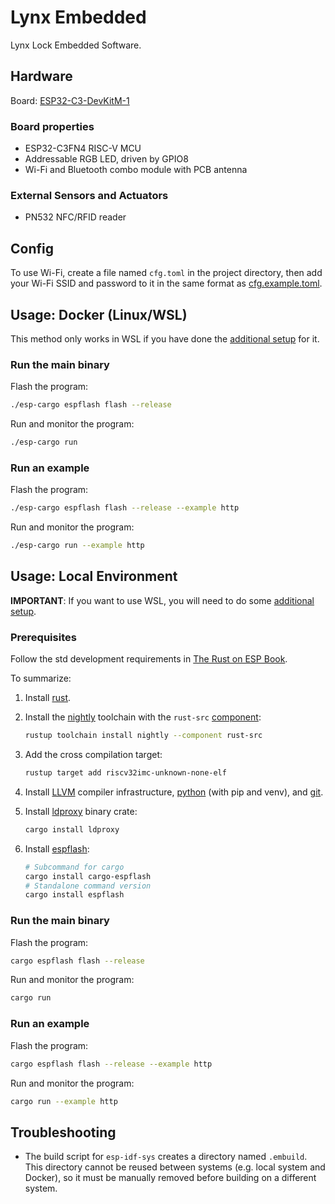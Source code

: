 # Lynx Embedded

Lynx Lock Embedded Software.

## Hardware

Board: [ESP32-C3-DevKitM-1](https://docs.espressif.com/projects/esp-idf/en/latest/esp32c3/hw-reference/esp32c3/user-guide-devkitm-1.html)

### Board properties

* ESP32-C3FN4 RISC-V MCU
* Addressable RGB LED, driven by GPIO8
* Wi-Fi and Bluetooth combo module with PCB antenna

### External Sensors and Actuators

* PN532 NFC/RFID reader

## Config

To use Wi-Fi, create a file named `cfg.toml` in the project directory, then add your
Wi-Fi SSID and password to it in the same format as [cfg.example.toml](./cfg.example.toml).

## Usage: Docker (Linux/WSL)

This method only works in WSL if you have done the [additional setup](./WSL_README.md) for it.

### Run the main binary

Flash the program:

```bash
./esp-cargo espflash flash --release
```

Run and monitor the program:

```bash
./esp-cargo run
```

### Run an example

Flash the program:

```bash
./esp-cargo espflash flash --release --example http
```

Run and monitor the program:

```bash
./esp-cargo run --example http
```

## Usage: Local Environment

**IMPORTANT**: If you want to use WSL, you will need to do some [additional setup](./WSL_README.md).

### Prerequisites

Follow the std development requirements
in [The Rust on ESP Book](https://esp-rs.github.io/book/installation/index.html).

To summarize:

1. Install [rust](https://www.rust-lang.org/tools/install).

2. Install the [nightly](https://rust-lang.github.io/rustup/concepts/channels.html#working-with-nightly-rust)
   toolchain with the `rust-src` [component](https://rust-lang.github.io/rustup/concepts/components.html):
   ```bash
   rustup toolchain install nightly --component rust-src
   ```

3. Add the cross compilation target:
   ```bash
   rustup target add riscv32imc-unknown-none-elf
   ```

4. Install [LLVM](https://llvm.org/) compiler infrastructure,
   [python](https://www.python.org/downloads/) (with pip and venv),
   and [git](https://git-scm.com/downloads).

5. Install [ldproxy](https://github.com/esp-rs/embuild/tree/master/ldproxy) binary crate:
   ```bash
   cargo install ldproxy
   ```

6. Install [espflash](https://github.com/esp-rs/espflash):
   ```bash
   # Subcommand for cargo
   cargo install cargo-espflash
   # Standalone command version
   cargo install espflash
   ```

### Run the main binary

Flash the program:

```bash
cargo espflash flash --release
```

Run and monitor the program:

```bash
cargo run
```

### Run an example

Flash the program:

```bash
cargo espflash flash --release --example http
```

Run and monitor the program:

```bash
cargo run --example http
```

## Troubleshooting

- The build script for `esp-idf-sys` creates a directory named `.embuild`.
  This directory cannot be reused between systems (e.g. local system and Docker),
  so it must be manually removed before building on a different system.
